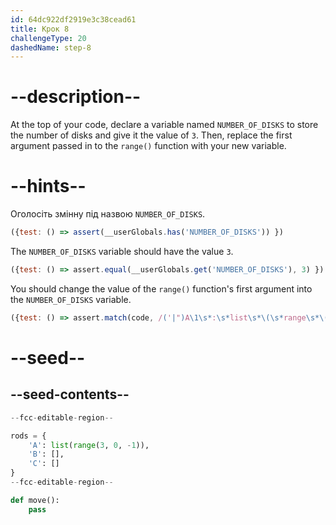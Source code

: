 ```yaml
---
id: 64dc922df2919e3c38cead61
title: Крок 8
challengeType: 20
dashedName: step-8
---
```


# --description--

At the top of your code, declare a variable named `NUMBER_OF_DISKS` to store the number of disks and give it the value of `3`. Then, replace the first argument passed in to the `range()` function with your new variable.

# --hints--

Оголосіть змінну під назвою `NUMBER_OF_DISKS`.

```js
({test: () => assert(__userGlobals.has('NUMBER_OF_DISKS')) })
```

The `NUMBER_OF_DISKS` variable should have the value `3`.

```js
({test: () => assert.equal(__userGlobals.get('NUMBER_OF_DISKS'), 3) })
```

You should change the value of the `range()` function's first argument into the `NUMBER_OF_DISKS` variable.

```js
({test: () => assert.match(code, /('|")A\1\s*:\s*list\s*\(\s*range\s*\(\s*NUMBER_OF_DISKS\s*,\s*0\s*,\s*-\s*1\s*\)\s*\)/) })
```

# --seed--

## --seed-contents--

```py
--fcc-editable-region--

rods = {
    'A': list(range(3, 0, -1)),
    'B': [],
    'C': []
}
--fcc-editable-region--

def move():
    pass
```
